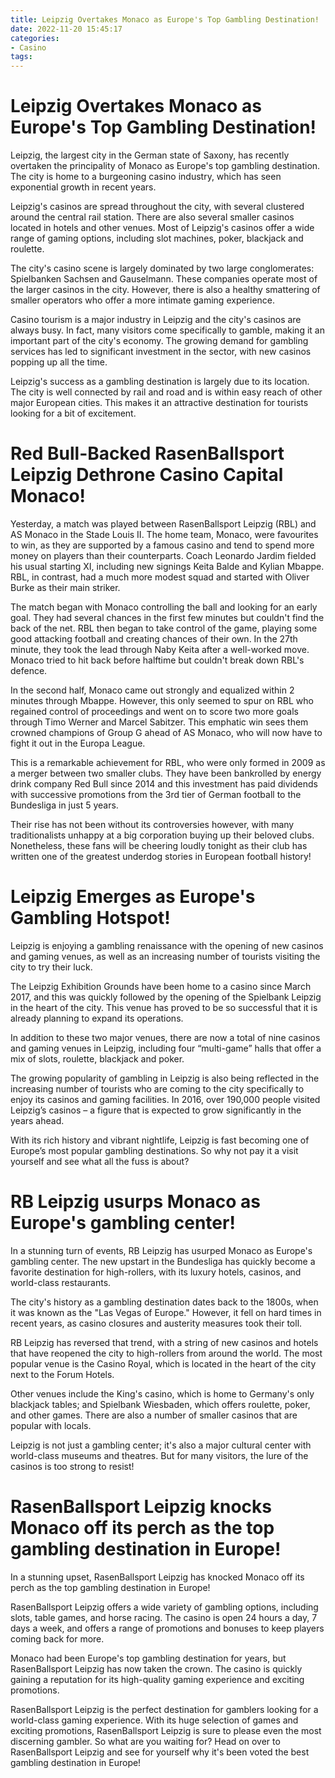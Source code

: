 ```yaml
---
title: Leipzig Overtakes Monaco as Europe's Top Gambling Destination!
date: 2022-11-20 15:45:17
categories:
- Casino
tags:
---
```



#  Leipzig Overtakes Monaco as Europe's Top Gambling Destination!

Leipzig, the largest city in the German state of Saxony, has recently overtaken the principality of Monaco as Europe's top gambling destination. The city is home to a burgeoning casino industry, which has seen exponential growth in recent years.

Leipzig's casinos are spread throughout the city, with several clustered around the central rail station. There are also several smaller casinos located in hotels and other venues. Most of Leipzig's casinos offer a wide range of gaming options, including slot machines, poker, blackjack and roulette.

The city's casino scene is largely dominated by two large conglomerates: Spielbanken Sachsen and Gauselmann. These companies operate most of the larger casinos in the city. However, there is also a healthy smattering of smaller operators who offer a more intimate gaming experience.

Casino tourism is a major industry in Leipzig and the city's casinos are always busy. In fact, many visitors come specifically to gamble, making it an important part of the city's economy. The growing demand for gambling services has led to significant investment in the sector, with new casinos popping up all the time.

Leipzig's success as a gambling destination is largely due to its location. The city is well connected by rail and road and is within easy reach of other major European cities. This makes it an attractive destination for tourists looking for a bit of excitement.


#  Red Bull-Backed RasenBallsport Leipzig Dethrone Casino Capital Monaco!

Yesterday, a match was played between RasenBallsport Leipzig (RBL) and AS Monaco in the Stade Louis II. The home team, Monaco, were favourites to win, as they are supported by a famous casino and tend to spend more money on players than their counterparts. Coach Leonardo Jardim fielded his usual starting XI, including new signings Keita Balde and Kylian Mbappe. RBL, in contrast, had a much more modest squad and started with Oliver Burke as their main striker.

The match began with Monaco controlling the ball and looking for an early goal. They had several chances in the first few minutes but couldn't find the back of the net. RBL then began to take control of the game, playing some good attacking football and creating chances of their own. In the 27th minute, they took the lead through Naby Keita after a well-worked move. Monaco tried to hit back before halftime but couldn't break down RBL's defence.

In the second half, Monaco came out strongly and equalized within 2 minutes through Mbappe. However, this only seemed to spur on RBL who regained control of proceedings and went on to score two more goals through Timo Werner and Marcel Sabitzer. This emphatic win sees them crowned champions of Group G ahead of AS Monaco, who will now have to fight it out in the Europa League.

This is a remarkable achievement for RBL, who were only formed in 2009 as a merger between two smaller clubs. They have been bankrolled by energy drink company Red Bull since 2014 and this investment has paid dividends with successive promotions from the 3rd tier of German football to the Bundesliga in just 5 years.

Their rise has not been without its controversies however, with many traditionalists unhappy at a big corporation buying up their beloved clubs. Nonetheless, these fans will be cheering loudly tonight as their club has written one of the greatest underdog stories in European football history!

#  Leipzig Emerges as Europe's Gambling Hotspot!

Leipzig is enjoying a gambling renaissance with the opening of new casinos and gaming venues, as well as an increasing number of tourists visiting the city to try their luck.

The Leipzig Exhibition Grounds have been home to a casino since March 2017, and this was quickly followed by the opening of the Spielbank Leipzig in the heart of the city. This venue has proved to be so successful that it is already planning to expand its operations.

In addition to these two major venues, there are now a total of nine casinos and gaming venues in Leipzig, including four “multi-game” halls that offer a mix of slots, roulette, blackjack and poker.

The growing popularity of gambling in Leipzig is also being reflected in the increasing number of tourists who are coming to the city specifically to enjoy its casinos and gaming facilities. In 2016, over 190,000 people visited Leipzig’s casinos – a figure that is expected to grow significantly in the years ahead.

With its rich history and vibrant nightlife, Leipzig is fast becoming one of Europe’s most popular gambling destinations. So why not pay it a visit yourself and see what all the fuss is about?

#  RB Leipzig usurps Monaco as Europe's gambling center!

In a stunning turn of events, RB Leipzig has usurped Monaco as Europe's gambling center. The new upstart in the Bundesliga has quickly become a favorite destination for high-rollers, with its luxury hotels, casinos, and world-class restaurants.

The city's history as a gambling destination dates back to the 1800s, when it was known as the "Las Vegas of Europe." However, it fell on hard times in recent years, as casino closures and austerity measures took their toll.

RB Leipzig has reversed that trend, with a string of new casinos and hotels that have reopened the city to high-rollers from around the world. The most popular venue is the Casino Royal, which is located in the heart of the city next to the Forum Hotels.

Other venues include the King's casino, which is home to Germany's only blackjack tables; and Spielbank Wiesbaden, which offers roulette, poker, and other games. There are also a number of smaller casinos that are popular with locals.

Leipzig is not just a gambling center; it's also a major cultural center with world-class museums and theatres. But for many visitors, the lure of the casinos is too strong to resist!

#  RasenBallsport Leipzig knocks Monaco off its perch as the top gambling destination in Europe!

In a stunning upset, RasenBallsport Leipzig has knocked Monaco off its perch as the top gambling destination in Europe!

RasenBallsport Leipzig offers a wide variety of gambling options, including slots, table games, and horse racing. The casino is open 24 hours a day, 7 days a week, and offers a range of promotions and bonuses to keep players coming back for more.

Monaco had been Europe's top gambling destination for years, but RasenBallsport Leipzig has now taken the crown. The casino is quickly gaining a reputation for its high-quality gaming experience and exciting promotions.

RasenBallsport Leipzig is the perfect destination for gamblers looking for a world-class gaming experience. With its huge selection of games and exciting promotions, RasenBallsport Leipzig is sure to please even the most discerning gambler. So what are you waiting for? Head on over to RasenBallsport Leipzig and see for yourself why it's been voted the best gambling destination in Europe!